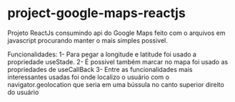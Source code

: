 # project-google-maps-reactjs

Projeto ReactJs consumindo api do Google Maps 
feito com o arquivos em javascript procurando manter o mais simples possivel.

Funcionalidades:
1- Para pegar a longitude e latitude foi usado a propriedade useStade.
2- É possivel também marcar no mapa foi usado as propriedades de useCallBack
3- Entre as funcionalidades mais interessantes usadas foi onde localizo o usuário com o navigator.geolocation que seria em uma bússula no canto superior direito do usuário

